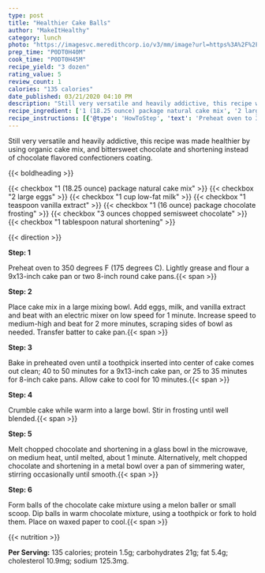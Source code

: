 ```yaml
---
type: post
title: "Healthier Cake Balls"
author: "MakeItHealthy"
category: lunch
photo: "https://imagesvc.meredithcorp.io/v3/mm/image?url=https%3A%2F%2Fimages.media-allrecipes.com%2Fuserphotos%2F1097003.jpg"
prep_time: "P0DT0H40M"
cook_time: "P0DT0H45M"
recipe_yield: "3 dozen"
rating_value: 5
review_count: 1
calories: "135 calories"
date_published: 03/21/2020 04:10 PM
description: "Still very versatile and heavily addictive, this recipe was made healthier by using organic cake mix, and bittersweet chocolate and shortening instead of chocolate flavored confectioners coating."
recipe_ingredient: ['1 (18.25 ounce) package natural cake mix', '2 large eggs', '1 cup low-fat milk', '1 teaspoon vanilla extract', '1 (16 ounce) package chocolate frosting', '3 ounces chopped semisweet chocolate', '1 tablespoon natural shortening']
recipe_instructions: [{'@type': 'HowToStep', 'text': 'Preheat oven to 350 degrees F (175 degrees C). Lightly grease and flour a 9x13-inch cake pan or two 8-inch round cake pans.\n'}, {'@type': 'HowToStep', 'text': 'Place cake mix in a large mixing bowl. Add eggs, milk, and vanilla extract and beat with an electric mixer on low speed for 1 minute. Increase speed to medium-high and beat for 2 more minutes, scraping sides of bowl as needed. Transfer batter to cake pan.\n'}, {'@type': 'HowToStep', 'text': 'Bake in preheated oven until a toothpick inserted into center of cake comes out clean; 40 to 50 minutes for a 9x13-inch cake pan, or 25 to 35 minutes for 8-inch cake pans. Allow cake to cool for 10 minutes.\n'}, {'@type': 'HowToStep', 'text': 'Crumble cake while warm into a large bowl. Stir in frosting until well blended.\n'}, {'@type': 'HowToStep', 'text': 'Melt chopped chocolate and shortening in a glass bowl in the microwave, on medium heat, until melted, about 1 minute. Alternatively, melt chopped chocolate and shortening in a metal bowl over a pan of simmering water, stirring occasionally until smooth.\n'}, {'@type': 'HowToStep', 'text': 'Form balls of the chocolate cake mixture using a melon baller or small scoop. Dip balls in warm chocolate mixture, using a toothpick or fork to hold them. Place on waxed paper to cool.\n'}]
---
```


Still very versatile and heavily addictive, this recipe was made healthier by using organic cake mix, and bittersweet chocolate and shortening instead of chocolate flavored confectioners coating. 

{{< boldheading >}}

{{< checkbox "1 (18.25 ounce) package natural cake mix" >}}
{{< checkbox "2 large eggs" >}}
{{< checkbox "1 cup low-fat milk" >}}
{{< checkbox "1 teaspoon vanilla extract" >}}
{{< checkbox "1 (16 ounce) package chocolate frosting" >}}
{{< checkbox "3 ounces chopped semisweet chocolate" >}}
{{< checkbox "1 tablespoon natural shortening" >}}


{{< direction >}}

**Step: 1**

Preheat oven to 350 degrees F (175 degrees C). Lightly grease and flour a 9x13-inch cake pan or two 8-inch round cake pans.{{< span >}}

**Step: 2**

Place cake mix in a large mixing bowl. Add eggs, milk, and vanilla extract and beat with an electric mixer on low speed for 1 minute. Increase speed to medium-high and beat for 2 more minutes, scraping sides of bowl as needed. Transfer batter to cake pan.{{< span >}}

**Step: 3**

Bake in preheated oven until a toothpick inserted into center of cake comes out clean; 40 to 50 minutes for a 9x13-inch cake pan, or 25 to 35 minutes for 8-inch cake pans. Allow cake to cool for 10 minutes.{{< span >}}

**Step: 4**

Crumble cake while warm into a large bowl. Stir in frosting until well blended.{{< span >}}

**Step: 5**

Melt chopped chocolate and shortening in a glass bowl in the microwave, on medium heat, until melted, about 1 minute. Alternatively, melt chopped chocolate and shortening in a metal bowl over a pan of simmering water, stirring occasionally until smooth.{{< span >}}

**Step: 6**

Form balls of the chocolate cake mixture using a melon baller or small scoop. Dip balls in warm chocolate mixture, using a toothpick or fork to hold them. Place on waxed paper to cool.{{< span >}}

{{< nutrition >}}

**Per Serving:** 135 calories; protein 1.5g; carbohydrates 21g; fat 5.4g; cholesterol 10.9mg; sodium 125.3mg.